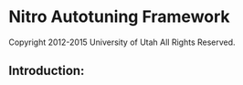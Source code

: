 # Nitro Autotuning Framework

Copyright 2012-2015 University of Utah
All Rights Reserved.

## Introduction:
